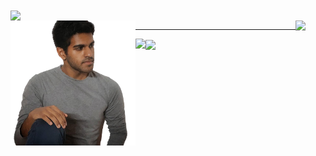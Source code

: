 <img align="center" src="https://i.pinimg.com/originals/19/42/61/194261884db52c48aa5152f25f5ab71c.jpg" width="2000"/> 
   <br>
   
   
   <img align="left" src="https://github.com/Navaneethp007/Navaneethp007/blob/main/Gitm%20(1).png" height="200" width="200"/>
   <img align="right" src="https://github.com/Navaneethp007/Navaneethp007/blob/main/git%20pro%20(4).gif" width="48"/>
   
  

---
<img align="left" src="https://github-readme-stats.vercel.app/api?username=Navaneethp007&show_icons=true&theme=cobalt&hide_border=true"/>
<img align="center" src="https://github-readme-stats.vercel.app/api/top-langs/?username=Navaneethp007&layout=compact"/>
